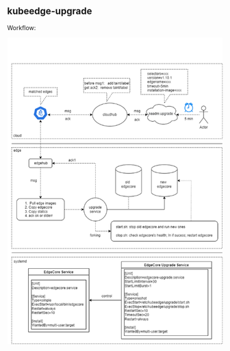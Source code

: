 ## kubeedge-upgrade

Workflow:

![kubeedge-upgrade](https://github.com/zhu733756/kubeedge-upgrade/blob/master/images/keadm-upgrade.png)
